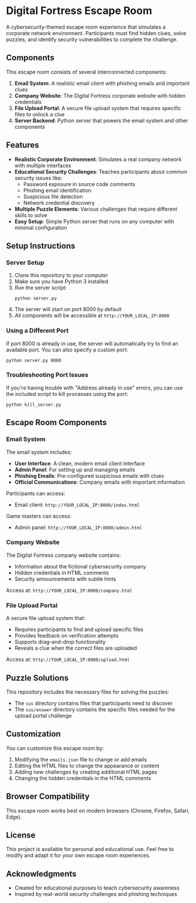 # Digital Fortress Escape Room

A cybersecurity-themed escape room experience that simulates a corporate network environment. Participants must find hidden clues, solve puzzles, and identify security vulnerabilities to complete the challenge.

## Components

This escape room consists of several interconnected components:

1. **Email System**: A realistic email client with phishing emails and important clues
2. **Company Website**: The Digital Fortress corporate website with hidden credentials
3. **File Upload Portal**: A secure file upload system that requires specific files to unlock a clue
4. **Server Backend**: Python server that powers the email system and other components

## Features

- **Realistic Corporate Environment**: Simulates a real company network with multiple interfaces
- **Educational Security Challenges**: Teaches participants about common security issues like:
  - Password exposure in source code comments
  - Phishing email identification
  - Suspicious file detection
  - Network credential discovery
- **Multiple Puzzle Elements**: Various challenges that require different skills to solve
- **Easy Setup**: Simple Python server that runs on any computer with minimal configuration

## Setup Instructions

### Server Setup

1. Clone this repository to your computer
2. Make sure you have Python 3 installed
3. Run the server script:
   ```
   python server.py
   ```
4. The server will start on port 8000 by default
5. All components will be accessible at `http://YOUR_LOCAL_IP:8000`

### Using a Different Port

If port 8000 is already in use, the server will automatically try to find an available port. You can also specify a custom port:

```
python server.py 8080
```

### Troubleshooting Port Issues

If you're having trouble with "Address already in use" errors, you can use the included script to kill processes using the port:

```
python kill_server.py
```

## Escape Room Components

### Email System

The email system includes:
- **User Interface**: A clean, modern email client interface
- **Admin Panel**: For setting up and managing emails
- **Phishing Emails**: Pre-configured suspicious emails with clues
- **Official Communications**: Company emails with important information

Participants can access:
- Email client: `http://YOUR_LOCAL_IP:8000/index.html`

Game masters can access:
- Admin panel: `http://YOUR_LOCAL_IP:8000/admin.html`

### Company Website

The Digital Fortress company website contains:
- Information about the fictional cybersecurity company
- Hidden credentials in HTML comments
- Security announcements with subtle hints

Access at: `http://YOUR_LOCAL_IP:8000/company.html`

### File Upload Portal

A secure file upload system that:
- Requires participants to find and upload specific files
- Provides feedback on verification attempts
- Supports drag-and-drop functionality
- Reveals a clue when the correct files are uploaded

Access at: `http://YOUR_LOCAL_IP:8000/upload.html`

## Puzzle Solutions

This repository includes the necessary files for solving the puzzles:

- The `sus` directory contains files that participants need to discover
- The `sus/answer` directory contains the specific files needed for the upload portal challenge

## Customization

You can customize this escape room by:

1. Modifying the `emails.json` file to change or add emails
2. Editing the HTML files to change the appearance or content
3. Adding new challenges by creating additional HTML pages
4. Changing the hidden credentials in the HTML comments

## Browser Compatibility

This escape room works best on modern browsers (Chrome, Firefox, Safari, Edge).

## License

This project is available for personal and educational use. Feel free to modify and adapt it for your own escape room experiences.

## Acknowledgments

- Created for educational purposes to teach cybersecurity awareness
- Inspired by real-world security challenges and phishing techniques 